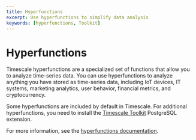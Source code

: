 ```yaml
---
title: Hyperfunctions
excerpt: Use hyperfunctions to simplify data analysis
keywords: [hyperfunctions, Toolkit]
---
```


# Hyperfunctions

Timescale hyperfunctions are a specialized set of functions that allow you to
analyze time-series data. You can use hyperfunctions to analyze anything you
have stored as time-series data, including IoT devices, IT systems, marketing
analytics, user behavior, financial metrics, and cryptocurrency.

Some hyperfunctions are included by default in Timescale. For
additional hyperfunctions, you need to install the
[Timescale Toolkit][install-toolkit] PostgreSQL extension.

For more information, see the [hyperfunctions
documentation][hyperfunctions-howto].

<HyperfunctionTable
    includeExperimental
/>

[hyperfunctions-howto]: /use-timescale/:currentVersion:/hyperfunctions/
[install-toolkit]: /self-hosted/:currentVersion:/tooling/install-toolkit/
